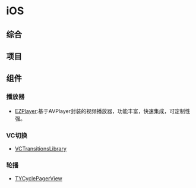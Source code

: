 # iOS

## 综合

## 项目

## 组件

### 播放器
- [EZPlayer](https://github.com/easyui/EZPlayer):基于AVPlayer封装的视频播放器，功能丰富，快速集成，可定制性强。

### VC切换
- [VCTransitionsLibrary](https://github.com/ColinEberhardt/VCTransitionsLibrary)

### 轮播
- [TYCyclePagerView](https://github.com/12207480/TYCyclePagerView)




